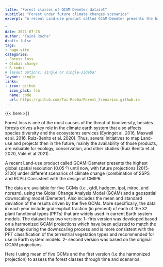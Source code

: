```yaml
---
title: "Forest classes of GCAM Demeter dataset"
subtitle: "Forest under future climate changes scenarios"
excerpt: "A recent Land-use product called GCAM-Demeter presents the highest global spatial resolution (0.05 º) until now, with future projections (2015-2100) under different scenarios of climate change (combination of SSPS and RCPs) Consistent with the design of CMIP6. Here I using mean of five GCMs and the first version (i.e the harmonized projection) to assess the forest classes through time and scenarios.

"
date: 2021-07-28
author: "Tainá Rocha"
draft: false
tags:
- hugo-site
categories:
- Forest loss
- Global change
- R codes
# layout options: single or single-sidebar
layout: single
links:
- icon: github
  icon_pack: fab
  name: code
  url: https://github.com/Tai-Rocha/Forest_Scenarios.github.io
---
```


{{< here >}}

Forest loss is one of the most causes of the threat of biodiversity, besides forests drives a key role in the climate earth system that also affects species diversity and the ecosystems services (Eyringet al. 2016, Maxwell et al. 2016, Ruiz-Benito et al. 2020). Thus, several initiatives to map Land-use and projects then in the future, mainly the availability of those products, are valuable for ecology, conservation, and other studies (Ruiz Benito et al 2020, Vale et al 2021).

A recent Land-use product called GCAM-Demeter presents the highest global spatial resolution (0.05 º) until now, with future projections (2015-2100) under different scenarios of climate change (combination of SSPS and RCPs) Consistent with the design of CMIP6.

The data are available for five GCMs (i.e., gfdl, hadgem, ipsl, miroc, and noresm), using the Global Change Analysis Model (GCAM) and a geospatial downscaling model (Demeter). Also includes the mean and standard deviation of the results driven by the five GCMs. More specifically, the data in each year include grid-explicit fraction (in percent) of each of the 32 plant functional types (PFTs) that are widely used in current Earth system models. The dataset has two versions: 1- firts version was developed based on a harmonized GCAM projections which have been adjusted to match the base map during the downscaling process and is more consistent with the PFT classification of the terrestrial vegetation types and recommended for use in Earth system models. 2- second version was based on the original GCAM projections.

Here I using mean of five GCMs and the first version (i.e the harmonized projection) to assess the forest classes through time and scenarios.


